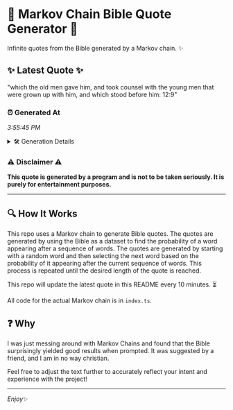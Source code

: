 # 📖 Markov Chain Bible Quote Generator 📖

Infinite quotes from the Bible generated by a Markov chain. ✨

## ✨ Latest Quote ✨
"which the old men gave him, and took counsel with the young men that were grown up with him, and which stood before him: 12:9"

### ⏰ Generated At
*3:55:45 PM*

<details>
    <summary>🛠️ Generation Details</summary>
    <p>
        <strong>🌱 Seed:</strong> which<br>
        <strong>🔄 Iterations:</strong> 24<br>
        <strong>📜 Context History:</strong><br>[ which ]: the<br>[ which, the ]: old<br>[ which, the, old ]: men<br>[ which, the, old, men ]: gave<br>[ which, the, old, men, gave ]: him,<br>[ which, the, old, men, gave, him, ]: and<br>[ the, old, men, gave, him,, and ]: took<br>[ old, men, gave, him,, and, took ]: counsel<br>[ men, gave, him,, and, took, counsel ]: with<br>[ gave, him,, and, took, counsel, with ]: the<br>[ him,, and, took, counsel, with, the ]: young<br>[ and, took, counsel, with, the, young ]: men<br>[ took, counsel, with, the, young, men ]: that<br>[ counsel, with, the, young, men, that ]: were<br>[ with, the, young, men, that, were ]: grown<br>[ the, young, men, that, were, grown ]: up<br>[ young, men, that, were, grown, up ]: with<br>[ men, that, were, grown, up, with ]: him,<br>[ that, were, grown, up, with, him, ]: and<br>[ were, grown, up, with, him,, and ]: which<br>[ grown, up, with, him,, and, which ]: stood<br>[ up, with, him,, and, which, stood ]: before<br>[ with, him,, and, which, stood, before ]: him:<br>[ him,, and, which, stood, before, him: ]: 12:9<br>
    </p>
</details>

### ⚠️ Disclaimer ⚠️
**This quote is generated by a program and is not to be taken seriously. It is purely for entertainment purposes.**

---

## 🔍 How It Works

This repo uses a Markov chain to generate Bible quotes. The quotes are generated by using the Bible as a dataset to find the probability of a word appearing after a sequence of words. The quotes are generated by starting with a random word and then selecting the next word based on the probability of it appearing after the current sequence of words. This process is repeated until the desired length of the quote is reached.

This repo will update the latest quote in this README every 10 minutes. ⏳

All code for the actual Markov chain is in `index.ts`.

## ❓ Why

I was just messing around with Markov Chains and found that the Bible surprisingly yielded good results when prompted. 
It was suggested by a friend, and I am in no way christian.

Feel free to adjust the text further to accurately reflect your intent and experience with the project!

---

*Enjoy*✨
